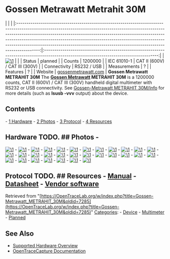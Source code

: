 # Gossen Metrawatt Metrahit 30M

| | | |:-----------------------------------------------------------------------------------------------------------------------------------------------------------------------------------------------------------------------------------------------------------------------------------------------------------------------------------------------------------------------------------------------------------------:|:--------------------------------------------------------------------------------------------------------------------------------------:| | [![\1](../../assets/hardware/general/\2)](./File:Gossen_metrahit_30m.png.html) | | | Status | planned | | Counts | 1200000 | | IEC 61010-1 | CAT II (600V) / CAT III (300V) | | Connectivity | RS232 / USB | | Measurements | ? | | Features | ? | | Website | [gossenmetrawatt.com](http://www.gossenmetrawatt.com/deutsch/produkte/metrahit30m.htm) | **Gossen Metrawatt METRAHIT 30M** The **[Gossen Metrawatt](Gossen_Metrawatt.html "Gossen Metrawatt") METRAHIT 30M** is a 1200000 counts, CAT II (600V) / CAT III (300V) handheld digital multimeter with RS232 or USB connectivity. See [Gossen-Metrawatt METRAHIT 30M/Info](https://OpenTraceLab.org/w/index.php?title=Gossen-Metrawatt_METRAHIT_30M/Info&action=edit&redlink=1 "Gossen-Metrawatt METRAHIT 30M/Info \(page does not exist\)") for more details (such as **lsusb -vvv** output) about the device. 
## Contents 
\- [1 Hardware](Gossen-Metrawatt_METRAHIT_30M.html#Hardware) \- [2 Photos](Gossen-Metrawatt_METRAHIT_30M.html#Photos) \- [3 Protocol](Gossen-Metrawatt_METRAHIT_30M.html#Protocol) \- [4 Resources](Gossen-Metrawatt_METRAHIT_30M.html#Resources) 
## Hardware TODO. ## Photos \- 
[![\1](../../assets/hardware/general/\2)](./File:Gossen_metrahit_30m_device_top.jpg.html)
\- 
[![\1](../../assets/hardware/general/\2)](./File:Gossen_metrahit_30m_device_bottom.jpg.html)
\- 
[![\1](../../assets/hardware/general/\2)](./File:Gossen_metrahit_30m_open1.jpg.html)
\- 
[![\1](../../assets/hardware/general/\2)](./File:Gossen_metrahit_30m_open2.jpg.html)
\- 
[![\1](../../assets/hardware/general/\2)](./File:Gossen_metrahit_30m_pcb1.jpg.html)
\- 
[![\1](../../assets/hardware/general/\2)](./File:Gossen_metrahit_30m_pcb2.jpg.html)
\- 
[![\1](../../assets/hardware/general/\2)](./File:Gossen_metrahit_30m_pcb3.jpg.html)
\- 
[![\1](../../assets/hardware/general/\2)](./File:Gossen_metrahit_30m_pcb4.jpg.html)
\- 
[![\1](../../assets/hardware/general/\2)](./File:Gossen_metrahit_30m_misc.jpg.html)
\- 
[![\1](../../assets/hardware/general/\2)](./File:Gossen_metrahit_30m_ir.jpg.html)
\- 
[![\1](../../assets/hardware/general/\2)](./File:Gossen_metrahit_30m_chip_unmarked.jpg.html)
\- 
[![\1](../../assets/hardware/general/\2)](./File:Gossen_metrahit_30m_chip_ti_hc573a.jpg.html)
\- 
[![\1](../../assets/hardware/general/\2)](./File:Gossen_metrahit_30m_chip_ti_hc08.jpg.html)
\- 
[![\1](../../assets/hardware/general/\2)](./File:Gossen_metrahit_30m_chip_siemens_sab_c515a_lm.jpg.html)
\- 
[![\1](../../assets/hardware/general/\2)](./File:Gossen_metrahit_30m_chip_omron_g6ak_234p_2.jpg.html)
\- 
[![\1](../../assets/hardware/general/\2)](./File:Gossen_metrahit_30m_chip_omron_g6ak_234p_1.jpg.html)
\- 
[![\1](../../assets/hardware/general/\2)](./File:Gossen_metrahit_30m_chip_nm27c010v.jpg.html)
\- 
[![\1](../../assets/hardware/general/\2)](./File:Gossen_metrahit_30m_chip_microchip_mc14lc5004.jpg.html)
\- 
[![\1](../../assets/hardware/general/\2)](./File:Gossen_metrahit_30m_chip_max863.jpg.html)
\- 
[![\1](../../assets/hardware/general/\2)](./File:Gossen_metrahit_30m_chip_lt1236.jpg.html)
\- 
[![\1](../../assets/hardware/general/\2)](./File:Gossen_metrahit_30m_chip_hy628100a.jpg.html)
\- 
[![\1](../../assets/hardware/general/\2)](./File:Gossen_metrahit_30m_chip_hef4004bt.jpg.html)
\- 
[![\1](../../assets/hardware/general/\2)](./File:Gossen_metrahit_30m_chip_dg211bdy_3.jpg.html)
\- 
[![\1](../../assets/hardware/general/\2)](./File:Gossen_metrahit_30m_chip_dg211bdy_2.jpg.html)
\- 
[![\1](../../assets/hardware/general/\2)](./File:Gossen_metrahit_30m_chip_dg211bdy_1.jpg.html)
\- 
[![\1](../../assets/hardware/general/\2)](./File:Gossen_metrahit_30m_chip_ad705_lp311.jpg.html)
\- 
[![\1](../../assets/hardware/general/\2)](./File:Gossen_metrahit_30m_chip_ad705.jpg.html)
\- 
[![\1](../../assets/hardware/general/\2)](./File:Gossen_metrahit_30m_chip_ad637jr.jpg.html)
\- 
[![\1](../../assets/hardware/general/\2)](./File:Gossen_metrahit_30m_chip_23y9ea1.jpg.html)
\- 
[![\1](../../assets/hardware/general/\2)](./File:Gossen_metrahit_30m_display_many_digits.jpg.html)
\- 
[![\1](../../assets/hardware/general/\2)](./File:Gossen_metrahit_30m_display.jpg.html)
## Protocol TODO. ## Resources \- [Manual](http://www.gossenmetrawatt.com/resources/tt/hit30m/ba_d.pdf) \- [Datasheet](http://www.gossenmetrawatt.com/resources/tt/hit30m/db_d.pdf) \- [Vendor software](http://www.gossenmetrawatt.com/deutsch/produkte/metrawin10metrahit.htm)
Retrieved from "[https://OpenTraceLab.org/w/index.php?title=Gossen-Metrawatt_METRAHIT_30M&oldid=7285](https://OpenTraceLab.org/w/index.php?title=Gossen-Metrawatt_METRAHIT_30M&oldid=7285)" 
[Categories](specialcategories-specialcategories.md): \- [Device](./Category:Device.html "Category:Device") \- [Multimeter](./Category:Multimeter.html "Category:Multimeter") \- [Planned](./Category:Planned.html "Category:Planned")

## See Also
- [Supported Hardware Overview](../supported-hardware.md)
- [OpenTraceCapture Documentation](../../opentracecapture/overview.md)
